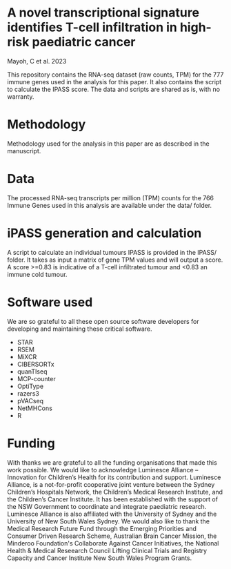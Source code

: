 # A novel transcriptional signature identifies T-cell infiltration in high-risk paediatric cancer 
Mayoh, C et al. 2023

This repository contains the RNA-seq dataset (raw counts, TPM) for the 777 immune genes used in the analysis for this paper. It also contains the script to calculate the IPASS score. The data and scripts are shared as is, with no warranty.

# Methodology
Methodology used for the analysis in this paper are as described in the manuscript.

# Data
The processed RNA-seq transcripts per million (TPM) counts for the 766 Immune Genes used in this analysis are available under the data/ folder.

# iPASS generation and calculation
A script to calculate an individual tumours IPASS is provided in the IPASS/ folder. It takes as input a matrix of gene TPM values and will output a score. A score >=0.83 is indicative of a T-cell infiltrated tumour and <0.83 an immune cold tumour. 

# Software used
We are so grateful to all these open source software developers for developing and maintaining these critical software.

* STAR 
* RSEM 
* MiXCR 
* CIBERSORTx 
* quanTIseq 
* MCP-counter 
* OptiType 
* razers3 
* pVACseq
* NetMHCons
* R 

# Funding
With thanks we are grateful to all the funding organisations that made this work possible.
We would like to acknowledge Luminesce Alliance – Innovation for Children’s Health for its contribution and support. Luminesce Alliance, is a not-for-profit cooperative joint venture between the Sydney Children’s Hospitals Network, the Children’s Medical Research Institute, and the Children’s Cancer Institute. It has been established with the support of the NSW Government to coordinate and integrate paediatric research. Luminesce Alliance is also affiliated with the University of Sydney and the University of New South Wales Sydney. 
We would also like to thank the Medical Research Future Fund through the Emerging Priorities and Consumer Driven Research Scheme, Australian Brain Cancer Mission, the Minderoo Foundation's Collaborate Against Cancer Initiatives, the National Health & Medical Reseearch Council Lifting Clinical Trials and Registry Capacity and Cancer Institute New South Wales Program Grants.
